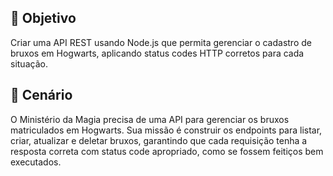 ## 🎯 Objetivo
Criar uma API REST usando Node.js que permita gerenciar o cadastro de bruxos em Hogwarts, aplicando status codes HTTP corretos para cada situação.

## 🏰 Cenário
O Ministério da Magia precisa de uma API para gerenciar os bruxos matriculados em Hogwarts.
Sua missão é construir os endpoints para listar, criar, atualizar e deletar bruxos, garantindo que cada requisição tenha a resposta correta com status code apropriado, como se fossem feitiços bem executados.
